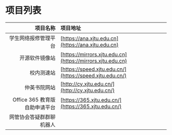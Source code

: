# 项目列表

| 项目名称 | 项目地址 |
| ---: | :--- |
| 学生网络报修管理平台 | [https://ana.xjtu.edu.cn](https://ana.xjtu.edu.cn) |
| 开源软件镜像站 | [https://mirrors.xjtu.edu.cn](https://mirrors.xjtu.edu.cn) |
| 校内测速站 | [https://speed.xjtu.edu.cn/](https://speed.xjtu.edu.cn/) |
| 仲英书院网站 | [http://cy.xjtu.edu.cn/](http://cy.xjtu.edu.cn/) |
| Office 365 教育版自助申请平台 | [https://365.xjtu.edu.cn/](https://365.xjtu.edu.cn/) |
| 网管协会答疑群群聊机器人 |  |



